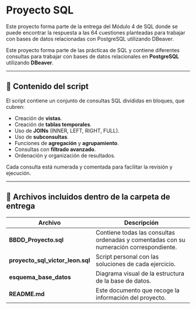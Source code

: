 # Proyecto SQL

Este proyecto forma parte de la entrega del Módulo 4 de SQL donde se puede encontrar la respuesta a las 64 cuestiones planteadas para trabajar con bases de datos relacionadas con PostgreSQL utilizando DBeaver.

Este proyecto forma parte de las prácticas de SQL y contiene diferentes consultas para trabajar con bases de datos relacionales en **PostgreSQL** utilizando **DBeaver**.

---

## 📜 Contenido del script

El script contiene un conjunto de consultas SQL divididas en bloques, que cubren:

- Creación de **vistas**.
- Creación de **tablas temporales**.
- Uso de **JOINs** (INNER, LEFT, RIGHT, FULL).
- Uso de **subconsultas**.
- Funciones de **agregación** y **agrupamiento**.
- Consultas con **filtrado avanzado**.
- Ordenación y organización de resultados.

Cada consulta está numerada y comentada para facilitar la revisión y ejecución.

---

## 📁 Archivos incluidos dentro de la carpeta de entrega

| Archivo | Descripción |
| --- | --- |
| **BBDD_Proyecto.sql** | Contiene todas las consultas ordenadas y comentadas con su numeración correspondiente. |
| **proyecto_sql_victor_leon.sql** | Script personal con las soluciones de cada ejercicio. |
| **esquema_base_datos** | Diagrama visual de la estructura de la base de datos. |
| **README.md** | Este documento que recoge la información del proyecto. |